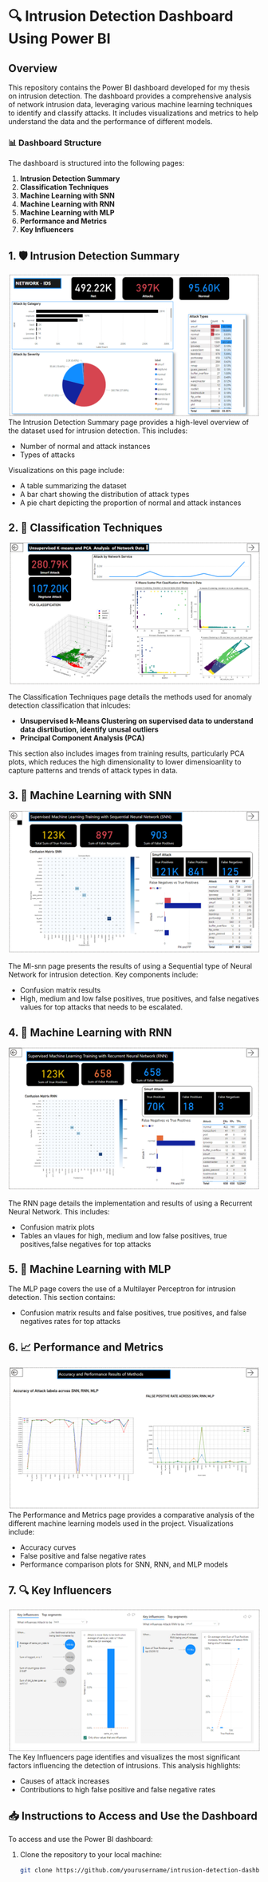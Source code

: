 # 🔍 Intrusion Detection Dashboard Using Power BI

## Overview
This repository contains the Power BI dashboard developed for my thesis on intrusion detection. The dashboard provides a comprehensive analysis of network intrusion data, leveraging various machine learning techniques to identify and classify attacks. It includes visualizations and metrics to help understand the data and the performance of different models.

### 📊 Dashboard Structure
The dashboard is structured into the following pages:

1. **Intrusion Detection Summary**
2. **Classification Techniques**
3. **Machine Learning with SNN**
4. **Machine Learning with RNN**
5. **Machine Learning with MLP**
6. **Performance and Metrics**
7. **Key Influencers**

## 1. 🛡️ Intrusion Detection Summary
![Intrusion Detection Summary](visuals/Exec_dashboards.png)
The Intrusion Detection Summary page provides a high-level overview of the dataset used for intrusion detection. This includes:

- Number of normal and attack instances
- Types of attacks

Visualizations on this page include:
- A table summarizing the dataset
- A bar chart showing the distribution of attack types
- A pie chart depicting the proportion of normal and attack instances

## 2. 🔬 Classification Techniques
![Classification Techniques](visuals/Classificatn_techniques.png)

The Classification Techniques page details the methods used for anomaly detection classification that inlcudes:
- **Unsupervised k-Means Clustering on supervised data to understand data disrtibution, identify  unusal outliers**
- **Principal Component Analysis (PCA)**

This section also includes images from training results, particularly PCA plots, which reduces the high dimensionality to lower dimensioanlity to capture patterns and trends of attack types in data.

## 3. 🧠 Machine Learning with SNN
![Machine Learning with SNN](visuals/ml_classification.png)

The Ml-snn  page presents the results of using a Sequential type of Neural Network for intrusion detection. Key components include:
- Confusion matrix results
- High, medium and low false positives, true positives, and false negatives values for top attacks that needs to be escalated.

## 4. 🔄 Machine Learning with RNN

![Machine Learning with RNN](visuals/ml_rnn.png)

The RNN page details the implementation and results of using a Recurrent Neural Network. This includes:
- Confusion matrix plots
- Tables an vlaues for high, medium and low false positives, true positives,false negatives for top attacks

## 5. 🤖 Machine Learning with MLP
The MLP page covers the use of a Multilayer Perceptron for intrusion detection. This section contains:
- Confusion matrix results and  false positives, true positives, and false negatives rates for top attacks

## 6. 📈 Performance and Metrics
![Performance and Metrics](visuals/perf_.png)
The Performance and Metrics page provides a comparative analysis of the different machine learning models used in the project. Visualizations include:
- Accuracy curves
- False positive and false negative rates
- Performance comparison plots for SNN, RNN, and MLP models

## 7. 🔍 Key Influencers
![Key Influencers](visuals/key_indicators.png)
The Key Influencers page identifies and visualizes the most significant factors influencing the detection of intrusions. This analysis highlights:
- Causes of attack increases
- Contributions to high false positive and false negative rates

## 📥 Instructions to Access and Use the Dashboard
To access and use the Power BI dashboard:

1. Clone the repository to your local machine:
   ```sh
   git clone https://github.com/yourusername/intrusion-detection-dashboard.git
